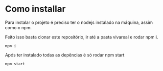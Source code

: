 ﻿# Como installar

Para instalar o projeto é preciso ter o nodejs instalado na máquina, assim como o npm.

Feito isso  basta clonar este repositório, ir até a pasta vivareal e rodar npm i.
	
	npm i

Após ter instalado todas as depências é só rodar npm start

	npm start

